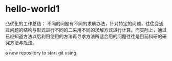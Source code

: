 # hello-world1
凸优化的工作总结：
不同的问题有不同的求解办法，针对特定的问题，往往会通过问题的结构与形式进行不同的二采用不同的求解方式进行计算。而实际上，通过已经知道方法以后利用使用的方法再寻求方法所适合用的问题往往是目前科研的研究方法与瓶颈。

a new repository to start git using
